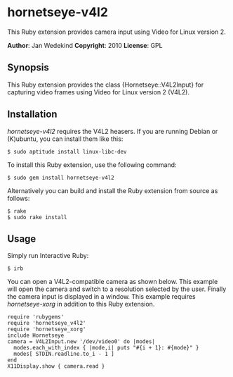 hornetseye-v4l2
======
This Ruby extension provides camera input using Video for Linux version 2.

**Author**:       Jan Wedekind
**Copyright**:    2010
**License**:      GPL

Synopsis
--------

This Ruby extension provides the class {Hornetseye::V4L2Input} for capturing video frames using Video for Linux version 2 (V4L2).

Installation
------------
*hornetseye-v4l2* requires the V4L2 heasers. If you are running Debian or (K)ubuntu, you can install them like this:

    $ sudo aptitude install linux-libc-dev

To install this Ruby extension, use the following command:

    $ sudo gem install hornetseye-v4l2

Alternatively you can build and install the Ruby extension from source as follows:

    $ rake
    $ sudo rake install

Usage
-----

Simply run Interactive Ruby:

    $ irb

You can open a V4L2-compatible camera as shown below. This example will open the camera and switch to a resolution selected by the user. Finally the camera input is displayed in a window. This example requires *hornetseye-xorg* in addition to this Ruby extension.

    require 'rubygems'
    require 'hornetseye_v4l2'
    require 'hornetseye_xorg'
    include Hornetseye
    camera = V4L2Input.new '/dev/video0' do |modes|
      modes.each_with_index { |mode,i| puts "#{i + 1}: #{mode}" }
      modes[ STDIN.readline.to_i - 1 ]
    end
    X11Display.show { camera.read }

